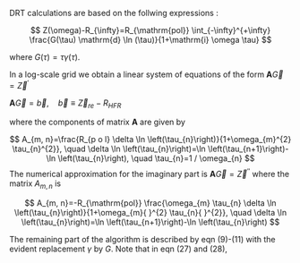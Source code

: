 DRT calculations are based on the follwing expressions :



$$
Z(\omega)-R_{\infty}=R_{\mathrm{pol}} \int_{-\infty}^{+\infty} \frac{G(\tau) \mathrm{d} \ln (\tau)}{1+\mathrm{i} \omega \tau}
$$

where $G(\tau)=\tau \gamma(\tau)$.

In a log-scale grid we obtain a linear system of equations of the form $\mathbf{A} \vec{G}=\vec{Z}^{\prime}$

$\mathbf{A} \vec{G}=\vec{b}, \quad \vec{b} \equiv \vec{Z}_{r e}-R_{H F R}$

where the components of matrix $\mathbf{A}$ are given by

$$
A_{m, n}=\frac{R_{p o l} \delta \ln \left(\tau_{n}\right)}{1+\omega_{m}^{2} \tau_{n}^{2}}, \quad \delta \ln \left(\tau_{n}\right)=\ln \left(\tau_{n+1}\right)-\ln \left(\tau_{n}\right), \quad \tau_{n}=1 / \omega_{n}
$$
 The numerical approximation for the imaginary part is $\mathbf{A} \vec{G}=\vec{Z}^{\prime \prime}$ where the matrix $A_{m, n}$ is

$$
A_{m, n}=-R_{\mathrm{pol}} \frac{\omega_{m} \tau_{n} \delta \ln \left(\tau_{n}\right)}{1+\omega_{m}{ }^{2} \tau_{n}{ }^{2}}, \quad \delta \ln \left(\tau_{n}\right)=\ln \left(\tau_{n+1}\right)-\ln \left(\tau_{n}\right)
$$

The remaining part of the algorithm is described by eqn (9)-(11) with the evident replacement $\gamma$ by $G$. Note that in eqn (27) and (28),



